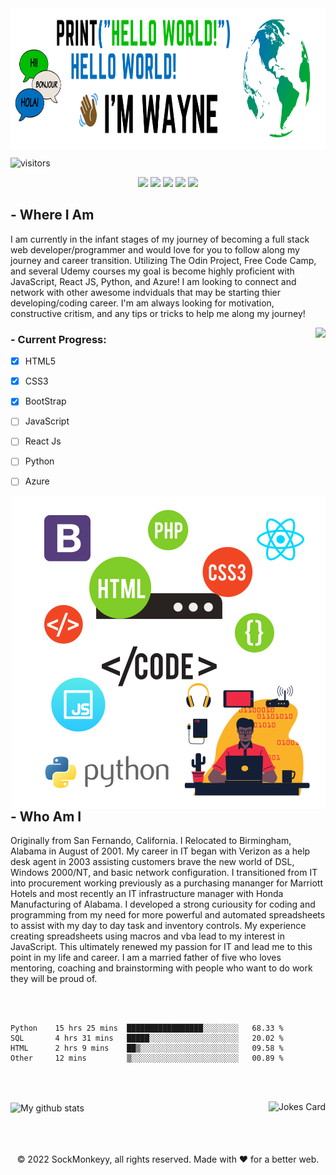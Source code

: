 <img align="center" width="100%" height="225px" src="https://github.com/SockMonkeyy/SockMonkeyy/blob/main/Blue%20and%20Yellow%20Modern%20Artisan%20Parties%20and%20Celebrations%20X-Frame%20Banner.png"/>


![visitors](https://visitor-badge.glitch.me/badge?page_id=sockmonkeyy.id)

<div align="center"

<img src="https://img.shields.io/badge/HTML5-E34F26?style=for-the-badge&logo=html5&logoColor=white" />
<img src="https://img.shields.io/badge/CSS3-1572B6?style=for-the-badge&logo=css3&logoColor=white" />
<img src="https://img.shields.io/badge/Bootstrap-563D7C?style=for-the-badge&logo=bootstrap&logoColor=white" />
<img src="https://img.shields.io/badge/JavaScript-323330?style=for-the-badge&logo=javascript&logoColor=F7DF1E" />
<img src="https://img.shields.io/badge/React-20232A?style=for-the-badge&logo=react&logoColor=61DAFB" />
<img src="https://img.shields.io/badge/Python-3776AB?style=for-the-badge&logo=python&logoColor=white" />

</div>

<!--
**SockMonkeyy/SockMonkeyy** is a ✨ _special_ ✨ repository because its `README.md` (this file) appears on your GitHub profile.

Here are some ideas to get you started:

- 🔭 I’m currently working on ...
-  I’m currently learning ...
- 👯 I’m looking to collaborate on ...
- 🤔 I’m looking for help with ...
- 💬 Ask me about ...
- 📫 How to reach me: ...
- 😄 Pronouns: ...
- ⚡ Fun fact: ...
-->
## - Where I Am
I am currently in the infant stages of my journey of becoming a full stack web developer/programmer and would love for you to follow along my journey and career transition. Utilizing The Odin Project, Free Code Camp, and several Udemy courses my goal is become highly proficient with JavaScript, React JS, Python, and Azure! I am looking to connect and network with other awesome indviduals that may be starting thier developing/coding career. I'm am always looking for motivation, constructive critism, and any tips or tricks to help me along my journey! 

<p align="left">
 <img align="right" src="https://github-readme-stats.vercel.app/api/top-langs/?username=sockmonkeyy&layout=compact&theme=merko&hide_border=true"/>
 
### - Current Progress:
 - [x] HTML5
 - [x] CSS3
 - [x] BootStrap
 - [ ] JavaScript
 - [ ] React Js
 - [ ] Python
 - [ ] Azure
 
 
 </p>
  
 <img width="500px" align="right" src="https://github.com/SockMonkeyy/SockMonkeyy/blob/main/Untitled%20design(6).png?raw=true"/>

## - Who Am I
Originally from San Fernando, California. I Relocated to Birmingham, Alabama in August of 2001. 
My career in IT began with Verizon as a help desk agent in 2003 assisting customers brave the new world of DSL, Windows 2000/NT, and basic network configuration. I transitioned from IT into procurement working previously as a purchasing mananger for Marriott Hotels and most recently an IT infrastructure manager with Honda Manufacturing of Alabama. I developed a strong curiousity for coding and programming from my need for more powerful and automated spreadsheets to assist with my day to day task and inventory controls. My experience creating spreadsheets using macros and vba lead to my interest in JavaScript. This ultimately renewed my passion for IT and lead me to this point in my life and career. I am a married father of five who loves mentoring, coaching and brainstorming with people who want to do work they will be proud of. 

<br><br>

<!--START_SECTION:waka-->

```text
Python    15 hrs 25 mins  █████████████████░░░░░░░░   68.33 %
SQL       4 hrs 31 mins   █████░░░░░░░░░░░░░░░░░░░░   20.02 %
HTML      2 hrs 9 mins    ██▒░░░░░░░░░░░░░░░░░░░░░░   09.58 %
Other     12 mins         ▒░░░░░░░░░░░░░░░░░░░░░░░░   00.89 %
```

<!--END_SECTION:waka-->

<br><br>
<div>
<img align="center" src="https://github-readme-stats.vercel.app/api?username=sockmonkeyy&show_icons=true&include_all_commits=true&theme=merko&hide_border=true" alt="My github stats" /> 
<img align="right" src="https://readme-jokes.vercel.app/api" alt="Jokes Card" />
</div>
<br><br><br>
<p align="center"> © 2022 SockMonkeyy, all rights reserved. Made with ❤️ for a better web. </p>
<p align="center">
</p>
